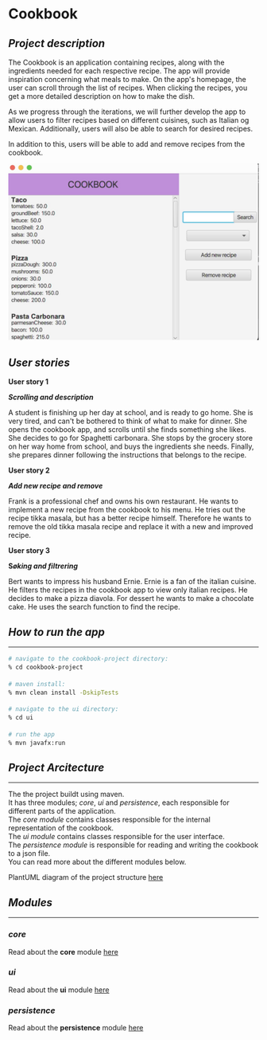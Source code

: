 # __Cookbook__

## _Project description_

The Cookbook is an application containing recipes, along with the ingredients needed for each respective recipe. The app will provide inspiration concerning what meals to make. On the app's homepage, the user can scroll through the list of recipes. When clicking the recipes, you get a more detailed description on how to make the dish.

As we progress through the iterations, we will further develop the app to allow users to filter recipes based on different cuisines, such as Italian og Mexican. Additionally, users will also be able to search for desired recipes.

In addition to this, users will be able to add and remove recipes from the cookbook.


![Bildebeskrivelse](/assets/IllustrationOfApp.jpeg)

## _User stories_

**User story 1**

***Scrolling and description***

A student is finishing up her day at school, and is ready to go home. She is very tired, and can't be bothered to think of what to make for dinner. She opens the cookbook app, and scrolls until she finds something she likes. She decides to go for Spaghetti carbonara. She stops by the grocery store on her way home from school, and buys the ingredients she needs. Finally, she prepares dinner following the instructions that belongs to the recipe.

**User story 2**

***Add new recipe and remove***

Frank is a professional chef and owns his own restaurant. He wants to implement a new recipe from the cookbook to his menu. He tries out the recipe tikka masala, but has a better recipe himself. Therefore he wants to remove the old tikka masala recipe and replace it with a new and improved recipe. 

**User story 3**

**S*øking and filtrering***

Bert wants to impress his husband Ernie. Ernie is a fan of the italian cuisine. He filters the recipes in the cookbook app to view only italian recipes. He decides to make a pizza diavola. For dessert he wants to make a chocolate cake. He uses the search function to find the recipe.  

## _How to run the app_
---
```bash
# navigate to the cookbook-project directory:
% cd cookbook-project

# maven install:
% mvn clean install -DskipTests

# navigate to the ui directory:
% cd ui

# run the app
% mvn javafx:run
```

## _Project Arcitecture_
---
The the project buildt using maven.  
It has three modules; _core_, _ui_ and _persistence_, each responsible for different parts of the application.  
The _core module_ contains classes responsible for the internal representation of the cookbook.  
The _ui module_ contains classes responsible for the user interface.  
The _persistence module_ is responsible for reading and writing the cookbook to a json file.  
You can read more about the different modules below.

PlantUML diagram of the project structure [here](../assets/diagram.puml)  


## _Modules_
---
### ___core___
Read about the __core__ module [here](/cookbook-project/core/readme.md)

### ___ui___
Read about the __ui__ module [here](/cookbook-project/ui/readme.md)

### ___persistence___
Read about the __persistence__ module [here](/cookbook-project/persistence/readme.md)
